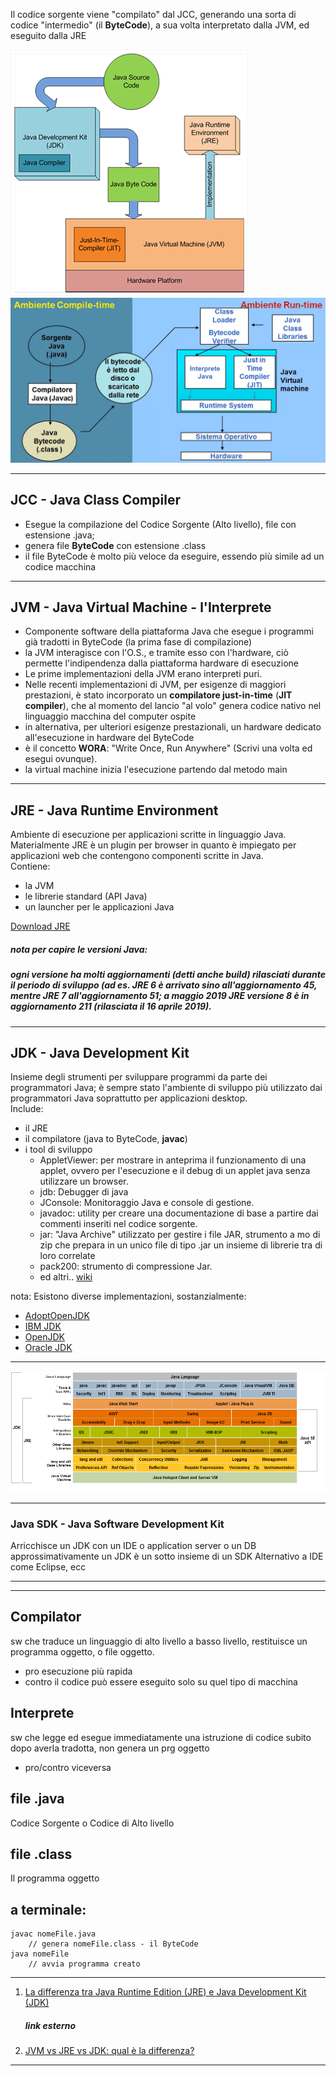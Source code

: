 Il codice sorgente viene "compilato" dal JCC, generando una sorta di codice "intermedio" (il **ByteCode**), a sua volta interpretato dalla JVM, ed eseguito dalla JRE

![processo di compilazione](../Concetti/asset/Processo_di_compilazione.png)
![Processo Camuso](../Concetti/asset/processo%20Camuso.png)

---
## JCC - Java Class Compiler
- Esegue la compilazione del Codice Sorgente (Alto livello), file con estensione .java;
- genera file **ByteCode** con estensione .class
- il file ByteCode è molto più veloce da eseguire, essendo più simile ad un codice macchina

---
## JVM - Java Virtual Machine - l'Interprete
- Componente software della piattaforma Java che esegue i programmi già tradotti in ByteCode (la prima fase di compilazione)
- la JVM interagisce con l'O.S., e tramite esso con l'hardware, ciò permette l'indipendenza dalla piattaforma hardware di esecuzione
- Le prime implementazioni della JVM erano interpreti puri.
- Nelle recenti implementazioni di JVM, per esigenze di maggiori prestazioni, è stato incorporato un **compilatore just-in-time** (**JIT compiler**), che al momento del lancio "al volo" genera codice nativo nel linguaggio macchina del computer ospite
- in alternativa, per ulteriori esigenze prestazionali, un hardware dedicato all'esecuzione in hardware del ByteCode
- è il concetto **WORA**: "Write Once, Run Anywhere" (Scrivi una volta ed esegui ovunque).  
- la virtual machine inizia l'esecuzione partendo dal metodo main

---
## JRE - Java Runtime Environment
Ambiente di esecuzione per applicazioni scritte in linguaggio Java.  
Materialmente JRE è un plugin per browser in quanto è impiegato per applicazioni web che contengono componenti scritte in Java.  
Contiene:
- la JVM
- le librerie standard (API Java)
- un launcher per le applicazioni Java

[Download JRE](https://www.java.com/it/download/manual.jsp)

##### nota per capire le versioni Java:  
##### ogni versione ha molti aggiornamenti (detti anche build) rilasciati durante il periodo di sviluppo (ad es. JRE 6 è arrivato sino all'aggiornamento 45, mentre JRE 7 all'aggiornamento 51; a maggio 2019 JRE versione 8 è in aggiornamento 211 (rilasciata il 16 aprile 2019).

---
## JDK - Java Development Kit
Insieme degli strumenti per sviluppare programmi da parte dei programmatori Java; è sempre stato l'ambiente di sviluppo più utilizzato dai programmatori Java soprattutto per applicazioni desktop.  
Include:
- il JRE
- il compilatore (java to ByteCode, **javac**)
- i tool di sviluppo
    - AppletViewer: per mostrare in anteprima il funzionamento di una applet, ovvero per l'esecuzione e il debug di un applet java senza utilizzare un browser.
    - jdb: Debugger di java
    - JConsole: Monitoraggio Java e console di gestione.
    - javadoc: utility per creare una documentazione di base a partire dai commenti inseriti nel codice sorgente.
    - jar: "Java Archive" utilizzato per gestire i file JAR, strumento a mo di zip che prepara in un unico file di tipo .jar un insieme di librerie tra di loro correlate
    - pack200: strumento di compressione Jar.
    - ed altri.. [wiki](https://it.wikipedia.org/wiki/Java_Development_Kit)

nota: Esistono diverse implementazioni, sostanzialmente:
- [AdoptOpenJDK](https://adoptopenjdk.net/)
- [IBM JDK](https://www.ibm.com/support/pages/java-sdk/)
- [OpenJDK](https://openjdk.org/)
- [Oracle JDK](https://www.oracle.com/java/technologies/downloads/)

---
![jrejdk](../Concetti/asset/jrejdk.png)

---
### Java SDK - Java Software Development Kit  
Arricchisce un JDK con un IDE o application server o un DB  
approssimativamente un JDK è un sotto insieme di un SDK
Alternativo a IDE come Eclipse, ecc

---
---
## Compilator
sw che traduce un linguaggio di alto livello a basso livello, restituisce un programma oggetto, o file oggetto.
- pro esecuzione più rapida
- contro il codice può essere eseguito solo su quel tipo di macchina
## Interprete
sw che legge ed esegue immediatamente una istruzione di codice subito dopo averla tradotta, non genera un prg oggetto
- pro/contro viceversa 

## file .java
Codice Sorgente o Codice di Alto livello

## file .class
Il programma oggetto

## a terminale:
    javac nomeFile.java
        // genera nomeFile.class - il ByteCode
    java nomeFile
        // avvia programma creato


---
1. [La differenza tra Java Runtime Edition (JRE) e Java Development Kit (JDK)](https://www.appuntisoftware.it/la-differenza-tra-java-runtime-edition-jre-e-java-development-kit-jdk/) 
    ##### link esterno
3. [JVM vs JRE vs JDK: qual è la differenza?](https://www.ibm.com/cloud/blog/jvm-vs-jre-vs-jdk)

---
